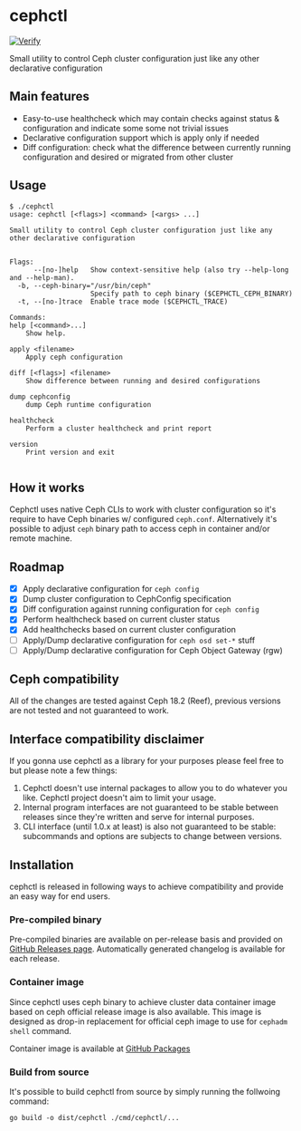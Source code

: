 # cephctl

[![Verify](https://github.com/teran/cephctl/actions/workflows/verify.yml/badge.svg?branch=master)](https://github.com/teran/cephctl/actions/workflows/verify.yml)

Small utility to control Ceph cluster configuration just like any other declarative
    configuration

## Main features

* Easy-to-use healthcheck which may contain checks against status & configuration
    and indicate some some not trivial issues
* Declarative configuration support which is apply only if needed
* Diff configuration: check what the difference between currently running configuration
    and desired or migrated from other cluster

## Usage

<!-- markdownlint-disable MD013 -->
```shell
$ ./cephctl
usage: cephctl [<flags>] <command> [<args> ...]

Small utility to control Ceph cluster configuration just like any other declarative configuration


Flags:
      --[no-]help   Show context-sensitive help (also try --help-long and --help-man).
  -b, --ceph-binary="/usr/bin/ceph"
                    Specify path to ceph binary ($CEPHCTL_CEPH_BINARY)
  -t, --[no-]trace  Enable trace mode ($CEPHCTL_TRACE)

Commands:
help [<command>...]
    Show help.

apply <filename>
    Apply ceph configuration

diff [<flags>] <filename>
    Show difference between running and desired configurations

dump cephconfig
    dump Ceph runtime configuration

healthcheck
    Perform a cluster healthcheck and print report

version
    Print version and exit


```
<!-- markdownlint-enable MD013 -->

## How it works

Cephctl uses native Ceph CLIs to work with cluster configuration so it's require
to have Ceph binaries w/ configured `ceph.conf`. Alternatively it's possible
to adjust `ceph` binary path to access ceph in container and/or remote machine.

## Roadmap

* [X] Apply declarative configuration for `ceph config`
* [X] Dump cluster configuration to CephConfig specification
* [X] Diff configuration against running configuration for `ceph config`
* [X] Perform healthcheck based on current cluster status
* [X] Add healthchecks based on current cluster configuration
* [ ] Apply/Dump declarative configuration for `ceph osd set-*` stuff
* [ ] Apply/Dump declarative configuration for Ceph Object Gateway (rgw)

## Ceph compatibility

All of the changes are tested against Ceph 18.2 (Reef), previous versions are
not tested and not guaranteed to work.

## Interface compatibility disclaimer

If you gonna use cephctl as a library for your purposes please feel free to
but please note a few things:

1. Cephctl doesn't use internal packages to allow you to do whatever you like.
    Cephctl project doesn't aim to limit your usage.
2. Internal program interfaces are not guaranteed to be stable between releases
    since they're written and serve for internal purposes.
3. CLI interface (until 1.0.x at least) is also not guaranteed to be stable:
    subcommands and options are subjects to change between versions.

## Installation

cephctl is released in following ways to achieve compatibility and provide
an easy way for end users.

### Pre-compiled binary

Pre-compiled binaries are available on per-release basis and provided on
[GitHub Releases page](https://github.com/teran/cephctl/releases). Automatically
generated changelog is available for each release.

### Container image

Since cephctl uses ceph binary to achieve cluster data container image based
on ceph official release image is also available. This image is designed as
drop-in replacement for official ceph image to use for `cephadm shell` command.

Container image is available at [GitHub Packages](https://github.com/teran/cephctl/pkgs/container/cephctl%2Fceph)

### Build from source

It's possible to build cephctl from source by simply running the follwoing
command:

```shell
go build -o dist/cephctl ./cmd/cephctl/...
```
